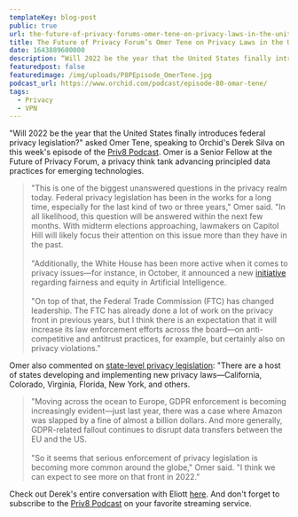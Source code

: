 ```yaml
---
templateKey: blog-post
public: true
url: the-future-of-privacy-forums-omer-tene-on-privacy-laws-in-the-united-states
title: The Future of Privacy Forum’s Omer Tene on Privacy Laws in the United States
date: 1643889600000
description: “Will 2022 be the year that the United States finally introduces federal privacy legislation?” asked Omer Tene, speaking to Orchid’s Derek Silva on this week’s episode of the Priv8 Podcast. Omer is a Senior Fellow at the Future of Privacy Forum, a privacy think tank advancing principled data practices for emerging technologies.
featuredpost: false
featuredimage: /img/uploads/P8PEpisode_OmerTene.jpg
podcast_url: https://www.orchid.com/podcast/episode-80-omar-tene/
tags:
  - Privacy
  - VPN
---
```

"Will 2022 be the year that the United States finally introduces federal privacy legislation?" asked Omer Tene, speaking to Orchid's Derek Silva on this week's episode of the [Priv8 Podcast](https://www.orchid.com/podcast/). Omer is a Senior Fellow at the Future of Privacy Forum, a privacy think tank advancing principled data practices for emerging technologies.

>"This is one of the biggest unanswered questions in the privacy realm today. Federal privacy legislation has been in the works for a long time, especially for the last kind of two or three years," Omer said. "In all likelihood, this question will be answered within the next few months. With midterm elections approaching, lawmakers on Capitol Hill will likely focus their attention on this issue more than they have in the past.
<br /><br />
"Additionally, the White House has been more active when it comes to privacy issues—for instance, in October, it announced a new [initiative](https://www.whitehouse.gov/ostp/news-updates/2021/10/22/icymi-wired-opinion-americans-need-a-bill-of-rights-for-an-ai-powered-world/) regarding fairness and equity in Artificial Intelligence.
<br /><br />
"On top of that, the Federal Trade Commission (FTC) has changed leadership. The FTC has already done a lot of work on the privacy front in previous years, but I think there is an expectation that it will increase its law enforcement efforts across the board—on anti-competitive and antitrust practices, for example, but certainly also on privacy violations."

Omer also commented on [state-level privacy legislation](https://blog.orchid.com/state-of-privacy-a-deep-dive-into-us-data-protection-laws/): "There are a host of states developing and implementing new privacy laws—California, Colorado, Virginia, Florida, New York, and others.

>"Moving across the ocean to Europe, GDPR enforcement is becoming increasingly evident—just last year, there was a case where Amazon was slapped by a fine of almost a billion dollars. And more generally, GDPR-related fallout continues to disrupt data transfers between the EU and the US.
<br /><br />
"So it seems that serious enforcement of privacy legislation is becoming more common around the globe," Omer said. "I think we can expect to see more on that front in 2022."

Check out Derek's entire conversation with Eliott [here](https://www.orchid.com/podcast/episode-79-eliot-teissoniere/). And don't forget to subscribe to the [Priv8 Podcast](https://www.orchid.com/podcast/) on your favorite streaming service.